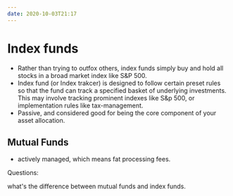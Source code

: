```yaml
---
date: 2020-10-03T21:17
---
```


# Index funds


- Rather than trying to outfox others, index funds simply buy and hold all stocks in a broad market index like S&P 500.
- Index fund (or Index trakcer) is designed to follow certain preset rules so that the fund can track a specified basket of underlying investments. This may involve tracking prominent indexes like S&p 500, or implementation rules like tax-management.
- Passive, and considered good for being the core component of your asset allocation.



## Mutual Funds
- actively managed, which means fat processing fees.


Questions:

what's the difference between mutual funds and index funds.
